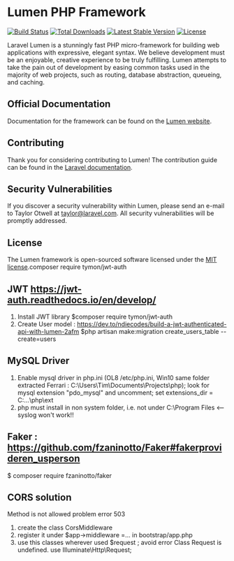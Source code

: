 # Lumen PHP Framework

[![Build Status](https://travis-ci.org/laravel/lumen-framework.svg)](https://travis-ci.org/laravel/lumen-framework)
[![Total Downloads](https://img.shields.io/packagist/dt/laravel/framework)](https://packagist.org/packages/laravel/lumen-framework)
[![Latest Stable Version](https://img.shields.io/packagist/v/laravel/framework)](https://packagist.org/packages/laravel/lumen-framework)
[![License](https://img.shields.io/packagist/l/laravel/framework)](https://packagist.org/packages/laravel/lumen-framework)

Laravel Lumen is a stunningly fast PHP micro-framework for building web applications with expressive, elegant syntax. We believe development must be an enjoyable, creative experience to be truly fulfilling. Lumen attempts to take the pain out of development by easing common tasks used in the majority of web projects, such as routing, database abstraction, queueing, and caching.

## Official Documentation

Documentation for the framework can be found on the [Lumen website](https://lumen.laravel.com/docs).

## Contributing

Thank you for considering contributing to Lumen! The contribution guide can be found in the [Laravel documentation](https://laravel.com/docs/contributions).

## Security Vulnerabilities

If you discover a security vulnerability within Lumen, please send an e-mail to Taylor Otwell at taylor@laravel.com. All security vulnerabilities will be promptly addressed.

## License

The Lumen framework is open-sourced software licensed under the [MIT license](https://opensource.org/licenses/MIT).composer require tymon/jwt-auth

## JWT https://jwt-auth.readthedocs.io/en/develop/
1. Install JWT library
$composer require tymon/jwt-auth
2. Create User model :  https://dev.to/ndiecodes/build-a-jwt-authenticated-api-with-lumen-2afm
$php artisan make:migration create_users_table --create=users


## MySQL Driver
1. Enable mysql driver in php.ini (OL8 /etc/php.ini, Win10 same folder extracted Ferrari : C:\Users\Tim\Documents\Projects\php); look for mysql extension "pdo_mysql" and uncomment; set extensions_dir = C:\...\php\ext
2. php must install in non system folder, i.e. not under C:\Program Files <-- syslog won't work!!

## Faker : https://github.com/fzaninotto/Faker#fakerprovideren_usperson
$ composer require fzaninotto/faker


## CORS solution
Method is not allowed problem error 503 
1. create the class CorsMiddleware
2. register it under $app->middleware =... in bootstrap/app.php
3. use this classes wherever used $request ; avoid error Class Request is undefined.
use Illuminate\Http\Request;



